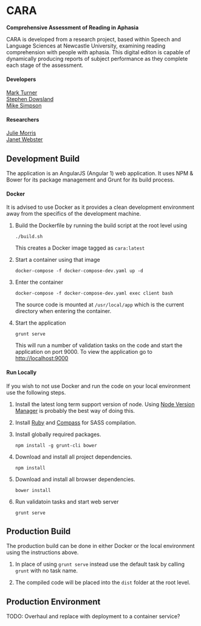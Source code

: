 # CARA
**Comprehensive Assessment of Reading in Aphasia**

CARA is developed from a research project, based within Speech and Language Sciences at Newcastle University, examining reading comprehension with people with aphasia. This digital editon is capable of dynamically producing reports of subject performance as they complete each stage of the assessment.

#### Developers

[Mark Turner](https://github.com/markdturner)  
[Stephen Dowsland](https://github.com/sdowsland)  
[Mike Simpson](https://github.com/mdsimpson42)

#### Researchers

[Julie Morris](https://www.ncl.ac.uk/ecls/staff/profile/juliemorris.html#background)  
[Janet Webster](https://www.ncl.ac.uk/ecls/staff/profile/janetwebster.html#background)

## Development Build

The application is an AngularJS (Angular 1) web application. It uses NPM & Bower for its package management and Grunt for its build process.

#### Docker

It is advised to use Docker as it provides a clean development environment away from the specifics of the development machine.

1. Build the Dockerfile by running the build script at the root level using

    ```
    ./build.sh
    ```

    This creates a Docker image tagged as `cara:latest`

2. Start a container using that image

    ```
    docker-compose -f docker-compose-dev.yaml up -d
    ```

3. Enter the container

    ```
    docker-compose -f docker-compose-dev.yaml exec client bash
    ```

    The source code is mounted at `/usr/local/app` which is the current directory when entering the container.
    
4. Start the application

    ```
    grunt serve
    ```
    
    This will run a number of validation tasks on the code and start the application on port 9000. To view the application go to [http://localhost:9000](http://localhost:9000)

#### Run Locally

If you wish to not use Docker and run the code on your local environment use the following steps.

1. Install the latest long term support version of node. Using [Node Version Manager](https://github.com/creationix/nvm) is probably the best way of doing this.

2. Install [Ruby](http://www.ruby-lang.org/en/downloads/) and [Compass](http://compass-style.org/install/) for SASS compilation.

3. Install globally required packages. 
    ```
    npm install -g grunt-cli bower
    ``` 
    
4. Download and install all project dependencies.
    ```
    npm install
    ``` 
    
5. Download and install all browser dependencies.
    ```
    bower install
    ```
    
6. Run validatoin tasks and start web server

    ```
    grunt serve
    ```

## Production Build

The production build can be done in either Docker or the local environment using the instructions above.

1. In place of using `grunt serve` instead use the default task by calling `grunt` with no task name.

2. The compiled code will be placed into the `dist` folder at the root level.

## Production Environment

TODO: Overhaul and replace with deployment to a container service?
